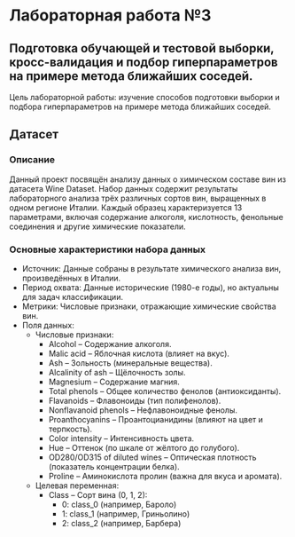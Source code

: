 # Лабораторная работа №3
## Подготовка обучающей и тестовой выборки, кросс-валидация и подбор гиперпараметров на примере метода ближайших соседей.
Цель лабораторной работы: изучение способов подготовки выборки и подбора гиперпараметров на примере метода ближайших соседей.
## Датасет
### Описание
Данный проект посвящён анализу данных о химическом составе вин из датасета Wine Dataset. Набор данных содержит результаты лабораторного анализа трёх различных сортов вин, выращенных в одном регионе Италии. Каждый образец характеризуется 13 параметрами, включая содержание алкоголя, кислотность, фенольные соединения и другие химические показатели.
### Основные характеристики набора данных
* Источник: Данные собраны в результате химического анализа вин, произведённых в Италии.
* Период охвата: Данные исторические (1980-е годы), но актуальны для задач классификации.
* Метрики: Числовые признаки, отражающие химические свойства вин.
* Поля данных:
  * Числовые признаки:
    * Alcohol – Содержание алкоголя.
    * Malic acid – Яблочная кислота (влияет на вкус).
    * Ash – Зольность (минеральные вещества).
    * Alcalinity of ash – Щёлочность золы.
    * Magnesium – Содержание магния.
    * Total phenols – Общее количество фенолов (антиоксиданты).
    * Flavanoids – Флавоноиды (тип полифенолов).
    * Nonflavanoid phenols – Нефлавоноидные фенолы.
    * Proanthocyanins – Проантоцианидины (влияют на цвет и терпкость).
    * Color intensity – Интенсивность цвета.
    * Hue – Оттенок (по шкале от жёлтого до голубого).
    * OD280/OD315 of diluted wines – Оптическая плотность (показатель концентрации белка).
    * Proline – Аминокислота пролин (важна для вкуса и аромата).
  * Целевая переменная:
    * Class – Сорт вина (0, 1, 2):
      * 0: class_0 (например, Бароло)
      * 1: class_1 (например, Гриньолино)
      * 2: class_2 (например, Барбера)